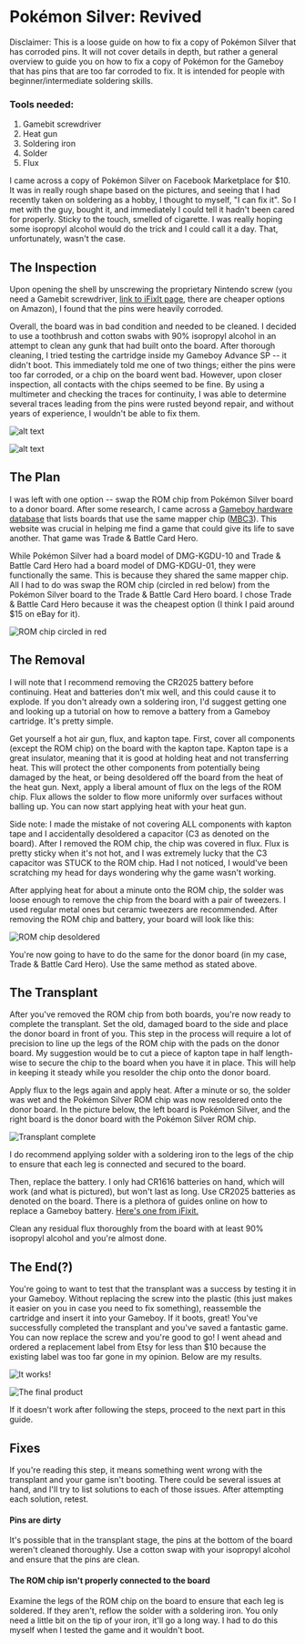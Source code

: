 # Pokémon Silver: Revived

Disclaimer: This is a loose guide on how to fix a copy of Pokémon Silver that has corroded pins. It will not cover details in depth, but rather a general overview to guide you on how to fix a copy of Pokémon for the Gameboy that has pins that are too far corroded to fix. It is intended for people with beginner/intermediate soldering skills.

### Tools needed:
1. Gamebit screwdriver
2. Heat gun
3. Soldering iron
4. Solder
5. Flux

I came across a copy of Pokémon Silver on Facebook Marketplace for $10. It was in really rough shape based on the pictures, and seeing that I had recently taken on soldering as a hobby, I thought to myself, "I can fix it". So I met with the guy, bought it, and immediately I could tell it hadn't been cared for properly. Sticky to the touch, smelled of cigarette. I was really hoping some isopropyl alcohol would do the trick and I could call it a day. That, unfortunately, wasn't the case.

## The Inspection
Upon opening the shell by unscrewing the proprietary Nintendo screw (you need a Gamebit screwdriver, [link to iFixIt page](https://www.ifixit.com/products/gamebit-4-5mm), there are cheaper options on Amazon), I found that the pins were heavily corroded. 

Overall, the board was in bad condition and needed to be cleaned. I decided to use a toothbrush and cotton swabs with 90% isopropyl alcohol in an attempt to clean any gunk that had built onto the board. After thorough cleaning, I tried testing the cartridge inside my Gameboy Advance SP -- it didn't boot. This immediately told me one of two things; either the pins were too far corroded, or a chip on the board went bad. However, upon closer inspection, all contacts with the chips seemed to be fine. By using a multimeter and checking the traces for continuity, I was able to determine several traces leading from the pins were rusted beyond repair, and without years of experience, I wouldn't be able to fix them.

![alt text](https://github.com/nillawafers11/Pokemon-Revival-Revived/blob/main/GB/IMG_3092.jpg)

![alt text](https://github.com/nillawafers11/Pokemon-Revival-Revived/blob/main/GB/IMG_3093.jpg)

## The Plan
I was left with one option -- swap the ROM chip from Pokémon Silver board to a donor board. After some research, I came across a [Gameboy hardware database](https://gbhwdb.gekkio.fi/cartridges/mbc3.html) that lists boards that use the same mapper chip ([MBC3](https://niwanetwork.org/wiki/MBC3_(Game_Boy_mapper))). This website was crucial in helping me find a game that could give its life to save another. That game was Trade & Battle Card Hero.

While Pokémon Silver had a board model of DMG-KGDU-10 and Trade & Battle Card Hero had a board model of DMG-KDGU-01, they were functionally the same. This is because they shared the same mapper chip. All I had to do was swap the ROM chip (circled in red below) from the Pokémon Silver board to the Trade & Battle Card Hero board.
I chose Trade & Battle Card Hero because it was the cheapest option (I think I paid around $15 on eBay for it).

![ROM chip circled in red](https://github.com/nillawafers11/PokemonSilverRevived/blob/main/GB/ROMchip.jpg)

## The Removal
I will note that I recommend removing the CR2025 battery before continuing. Heat and batteries don't mix well, and this could cause it to explode. If you don't already own a soldering iron, I'd suggest getting one and looking up a tutorial on how to remove a battery from a Gameboy cartridge. It's pretty simple.

Get yourself a hot air gun, flux, and kapton tape. First, cover all components (except the ROM chip) on the board with the kapton tape. Kapton tape is a great insulator, meaning that it is good at holding heat and not transferring heat. This will protect the other components from potentially being damaged by the heat, or being desoldered off the board from the heat of the heat gun. Next, apply a liberal amount of flux on the legs of the ROM chip. Flux allows the solder to flow more uniformly over surfaces without balling up. You can now start applying heat with your heat gun.

Side note: I made the mistake of not covering ALL components with kapton tape and I accidentally desoldered a capacitor (C3 as denoted on the board). After I removed the ROM chip, the chip was covered in flux. Flux is pretty sticky when it's not hot, and I was extremely lucky that the C3 capacitor was STUCK to the ROM chip. Had I not noticed, I would've been scratching my head for days wondering why the game wasn't working.

After applying heat for about a minute onto the ROM chip, the solder was loose enough to remove the chip from the board with a pair of tweezers. I used regular metal ones but ceramic tweezers are recommended. After removing the ROM chip and battery, your board will look like this:

![ROM chip desoldered](https://github.com/nillawafers11/Pokemon-Silver-Revived/blob/main/GB/desoldedROM.jpg)

You're now going to have to do the same for the donor board (in my case, Trade & Battle Card Hero). Use the same method as stated above.

## The Transplant
After you've removed the ROM chip from both boards, you're now ready to complete the transplant. Set the old, damaged board to the side and place the donor board in front of you. This step in the process will require a lot of precision to line up the legs of the ROM chip with the pads on the donor board. My suggestion would be to cut a piece of kapton tape in half length-wise to secure the chip to the board when you have it in place. This will help in keeping it steady while you resolder the chip onto the donor board.

Apply flux to the legs again and apply heat. After a minute or so, the solder was wet and the Pokémon Silver ROM chip was now resoldered onto the donor board. In the picture below, the left board is Pokémon Silver, and the right board is the donor board with the Pokémon Silver ROM chip.

![Transplant complete](https://github.com/nillawafers11/Pokemon-Silver-Revived/blob/main/GB/IMG_3121.jpg)

I do recommend applying solder with a soldering iron to the legs of the chip to ensure that each leg is connected and secured to the board.

Then, replace the battery. I only had CR1616 batteries on hand, which will work (and what is pictured), but won't last as long. Use CR2025 batteries as denoted on the board. There is a plethora of guides online on how to replace a Gameboy battery. [Here's one from iFixit.](https://www.ifixit.com/Guide/Game+Boy+Cartridge+Battery+Replacement/27213)

Clean any residual flux thoroughly from the board with at least 90% isopropyl alcohol and you're almost done.

## The End(?)
You're going to want to test that the transplant was a success by testing it in your Gameboy. Without replacing the screw into the plastic (this just makes it easier on you in case you need to fix something), reassemble the cartridge and insert it into your Gameboy. If it boots, great! You've successfully completed the transplant and you've saved a fantastic game. You can now replace the screw and you're good to go! I went ahead and ordered a replacement label from Etsy for less than $10 because the existing label was too far gone in my opinion. Below are my results.

![It works!](https://github.com/nillawafers11/Pokemon-Silver-Revived/blob/main/GB/IMG_3125.jpg)

![The final product](https://github.com/nillawafers11/Pokemon-Silver-Revived/blob/main/GB/IMG_3139.JPG)

If it doesn't work after following the steps, proceed to the next part in this guide.

## Fixes
If you're reading this step, it means something went wrong with the transplant and your game isn't booting. There could be several issues at hand, and I'll try to list solutions to each of those issues. After attempting each solution, retest.

#### Pins are dirty
It's possible that in the transplant stage, the pins at the bottom of the board weren't cleaned thoroughly. Use a cotton swap with your isopropyl alcohol and ensure that the pins are clean.

#### The ROM chip isn't properly connected to the board
Examine the legs of the ROM chip on the board to ensure that each leg is soldered. If they aren't, reflow the solder with a soldering iron. You only need a little bit on the tip of your iron, it'll go a long way. I had to do this myself when I tested the game and it wouldn't boot.
